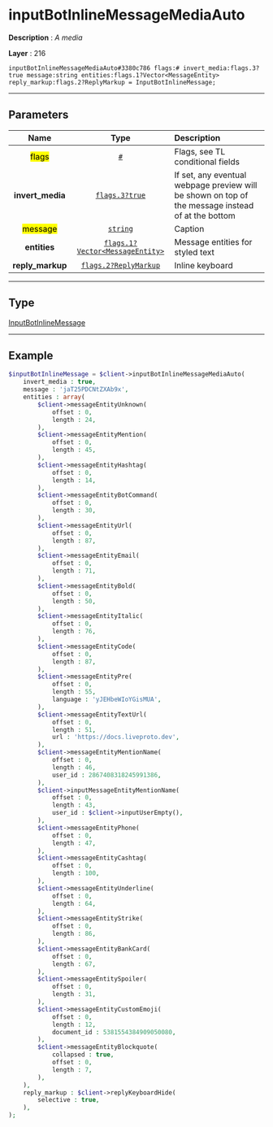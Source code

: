 # inputBotInlineMessageMediaAuto

**Description** : *A media*

**Layer** : 216

```tl
inputBotInlineMessageMediaAuto#3380c786 flags:# invert_media:flags.3?true message:string entities:flags.1?Vector<MessageEntity> reply_markup:flags.2?ReplyMarkup = InputBotInlineMessage;
```

---

## Parameters

| Name | Type | Description |
| :---: | :---: | :--- |
| <mark>flags</mark> | [`#`](type/#) | Flags, see TL conditional fields |
| **invert_media** | [`flags.3?true`](type/true) | If set, any eventual webpage preview will be shown on top of the message instead of at the bottom |
| <mark>message</mark> | [`string`](type/string) | Caption |
| **entities** | [`flags.1?Vector<MessageEntity>`](type/MessageEntity) | Message entities for styled text |
| **reply_markup** | [`flags.2?ReplyMarkup`](type/ReplyMarkup) | Inline keyboard |

---

## Type

[InputBotInlineMessage](type/InputBotInlineMessage)

---

## Example

```php
$inputBotInlineMessage = $client->inputBotInlineMessageMediaAuto(
	invert_media : true,
	message : 'jaT25PDCNtZXAb9x',
	entities : array(
		$client->messageEntityUnknown(
			offset : 0,
			length : 24,
		),
		$client->messageEntityMention(
			offset : 0,
			length : 45,
		),
		$client->messageEntityHashtag(
			offset : 0,
			length : 14,
		),
		$client->messageEntityBotCommand(
			offset : 0,
			length : 30,
		),
		$client->messageEntityUrl(
			offset : 0,
			length : 87,
		),
		$client->messageEntityEmail(
			offset : 0,
			length : 71,
		),
		$client->messageEntityBold(
			offset : 0,
			length : 50,
		),
		$client->messageEntityItalic(
			offset : 0,
			length : 76,
		),
		$client->messageEntityCode(
			offset : 0,
			length : 87,
		),
		$client->messageEntityPre(
			offset : 0,
			length : 55,
			language : 'yJEHbeWIoYGisMUA',
		),
		$client->messageEntityTextUrl(
			offset : 0,
			length : 51,
			url : 'https://docs.liveproto.dev',
		),
		$client->messageEntityMentionName(
			offset : 0,
			length : 46,
			user_id : 2867408318245991386,
		),
		$client->inputMessageEntityMentionName(
			offset : 0,
			length : 43,
			user_id : $client->inputUserEmpty(),
		),
		$client->messageEntityPhone(
			offset : 0,
			length : 47,
		),
		$client->messageEntityCashtag(
			offset : 0,
			length : 100,
		),
		$client->messageEntityUnderline(
			offset : 0,
			length : 64,
		),
		$client->messageEntityStrike(
			offset : 0,
			length : 86,
		),
		$client->messageEntityBankCard(
			offset : 0,
			length : 67,
		),
		$client->messageEntitySpoiler(
			offset : 0,
			length : 31,
		),
		$client->messageEntityCustomEmoji(
			offset : 0,
			length : 12,
			document_id : 5381554384909050080,
		),
		$client->messageEntityBlockquote(
			collapsed : true,
			offset : 0,
			length : 7,
		),
	),
	reply_markup : $client->replyKeyboardHide(
		selective : true,
	),
);
```